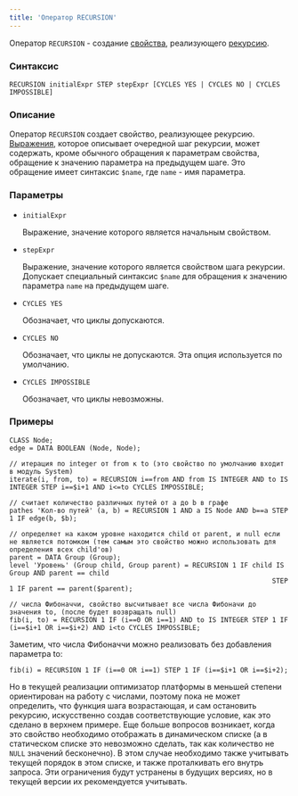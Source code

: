 ```yaml
---
title: 'Оператор RECURSION'
---
```


Оператор `RECURSION` - создание [свойства](Properties.md), реализующего [рекурсию](Recursion_RECURSION_.md).

### Синтаксис 

    RECURSION initialExpr STEP stepExpr [CYCLES YES | CYCLES NO | CYCLES IMPOSSIBLE]

### Описание

Оператор `RECURSION` создает свойство, реализующее рекурсию. [Выражения](Expression.md), которое описывает очередной шаг рекурсии, может содержать, кроме обычного обращения к параметрам свойства, обращение к значению параметра на предыдущем шаге. Это обращение имеет синтаксис `$name`, где `name` - имя параметра.

### Параметры

- `initialExpr`

    Выражение, значение которого является начальным свойством.

- `stepExpr`

    Выражение, значение которого является свойством шага рекурсии. Допускает специальный синтаксис `$name` для обращения к значению параметра `name` на предыдущем шаге.

- `CYCLES YES`

    Обозначает, что циклы допускаются.

- `CYCLES NO`

    Обозначает, что циклы не допускаются. Эта опция используется по умолчанию.

- `CYCLES IMPOSSIBLE`

    Обозначает, что циклы невозможны.

### Примеры

```lsf
CLASS Node;
edge = DATA BOOLEAN (Node, Node);

// итерация по integer от from к to (это свойство по умолчанию входит в модуль System)
iterate(i, from, to) = RECURSION i==from AND from IS INTEGER AND to IS INTEGER STEP i==$i+1 AND i<=to CYCLES IMPOSSIBLE;

// считает количество различных путей от a до b в графе
pathes 'Кол-во путей' (a, b) = RECURSION 1 AND a IS Node AND b==a STEP 1 IF edge(b, $b);

// определяет на каком уровне находится child от parent, и null если не является потомком (тем самым это свойство можно использовать для определения всех child'ов)
parent = DATA Group (Group);
level 'Уровень' (Group child, Group parent) = RECURSION 1 IF child IS Group AND parent == child
                                                                  STEP 1 IF parent == parent($parent);

// числа Фибоначчи, свойство высчитывает все числа Фибоначи до значения to, (после будет возвращать null)
fib(i, to) = RECURSION 1 IF (i==0 OR i==1) AND to IS INTEGER STEP 1 IF (i==$i+1 OR i==$i+2) AND i<to CYCLES IMPOSSIBLE;
```


Заметим, что числа Фибоначчи можно реализовать без добавления параметра to:

```lsf
fib(i) = RECURSION 1 IF (i==0 OR i==1) STEP 1 IF (i==$i+1 OR i==$i+2);
```

Но в текущей реализации оптимизатор платформы в меньшей степени ориентирован на работу с числами, поэтому пока не может определить, что функция шага возрастающая, и сам остановить рекурсию, искусственно создав соответствующие условие, как это сделано в верхнем примере. Еще больше вопросов возникает, когда это свойство необходимо отображать в динамическом списке (а в статическом списке это невозможно сделать, так как количество не `NULL` значений бесконечно). В этом случае необходимо также учитывать текущей порядок в этом списке, и также проталкивать его внутрь запроса. Эти ограничения будут устранены в будущих версиях, но в текущей версии их рекомендуется учитывать.
